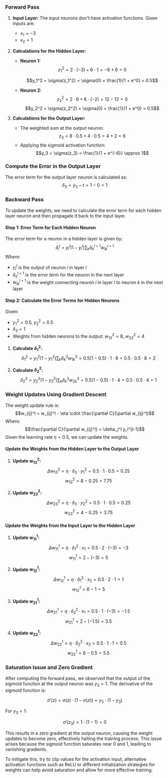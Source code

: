 ### Forward Pass

1. **Input Layer:** The input neurons don't have activation functions. Given inputs are:
   - $x_1 = -3$
   - $x_2 = 1$

2. **Calculations for the Hidden Layer:**
   - **Neuron 1:**
     $$z_1^2 = 2 \cdot (-3) + 6 \cdot 1 = -6 + 6 = 0$$
     
     $$y_1^2 = \sigma(z_1^2) = \sigma(0) = \frac{1}{1 + e^0} = 0.5$$
   - **Neuron 2:**
     $$z_2^2 = 2 \cdot 6 + 6 \cdot (-2) = 12 - 12 = 0$$
     $$y_2^2 = \sigma(z_2^2) = \sigma(0) = \frac{1}{1 + e^0} = 0.5$$

3. **Calculations for the Output Layer:**
   - The weighted sum at the output neuron:
     $$z_3 = 8 \cdot 0.5 + 4 \cdot 0.5 = 4 + 2 = 6$$
   - Applying the sigmoid activation function:
     $$y_3 = \sigma(z_3) = \frac{1}{1 + e^{-6}} \approx 1$$

### Compute the Error in the Output Layer

The error term for the output layer neuron is calculated as:
$$\delta_3 = y_3 - t = 1 - 0 = 1$$

### Backward Pass

To update the weights, we need to calculate the error term for each hidden layer neuron and then propagate it back to the input layer.

#### Step 1: Error Term for Each Hidden Neuron

The error term for a neuron in a hidden layer is given by:
$$\delta_i^l = y_i^l (1 - y_i^l) \sum_k \delta_k^{l+1} w_{ik}^{l+1}$$
Where:
- $y_i^l$ is the output of neuron $i$ in layer $l$
- $\delta_k^{l+1}$ is the error term for the neuron in the next layer
- $w_{ik}^{l+1}$ is the weight connecting neuron $i$ in layer $l$ to neuron $k$ in the next layer

#### Step 2: Calculate the Error Terms for Hidden Neurons

Given:
- $y_1^2 = 0.5$, $y_2^2 = 0.5$
- $\delta_3 = 1$
- Weights from hidden neurons to the output: $w_{13}^2 = 8$, $w_{23}^2 = 4$

1. **Calculate $\delta_1^2$:**
   $$\delta_1^2 = y_1^2 (1 - y_1^2) \sum_k \delta_k^3 w_{1k}^3 = 0.5 (1 - 0.5) \cdot 1 \cdot 8 = 0.5 \cdot 0.5 \cdot 8 = 2$$

2. **Calculate $\delta_2^2$:**
   $$\delta_2^2 = y_2^2 (1 - y_2^2) \sum_k \delta_k^3 w_{2k}^3 = 0.5 (1 - 0.5) \cdot 1 \cdot 4 = 0.5 \cdot 0.5 \cdot 4 = 1$$

### Weight Updates Using Gradient Descent

The weight update rule is:
$$w_{ij}^l = w_{ij}^l - \eta \cdot \frac{\partial C}{\partial w_{ij}^l}$$
Where:
$$\frac{\partial C}{\partial w_{ij}^l} = \delta_j^l y_i^{l-1}$$
Given the learning rate $\eta = 0.5$, we can update the weights.

#### Update the Weights from the Hidden Layer to the Output Layer

1. **Update $w_{13}^2$:**
   $$\Delta w_{13}^2 = \eta \cdot \delta_3 \cdot y_1^2 = 0.5 \cdot 1 \cdot 0.5 = 0.25$$
   $$w_{13}^2 = 8 - 0.25 = 7.75$$

2. **Update $w_{23}^2$:**
   $$\Delta w_{23}^2 = \eta \cdot \delta_3 \cdot y_2^2 = 0.5 \cdot 1 \cdot 0.5 = 0.25$$
   $$w_{23}^2 = 4 - 0.25 = 3.75$$

#### Update the Weights from the Input Layer to the Hidden Layer

1. **Update $w_{11}^1$:**
   $$\Delta w_{11}^1 = \eta \cdot \delta_1^2 \cdot x_1 = 0.5 \cdot 2 \cdot (-3) = -3$$
   $$w_{11}^1 = 2 - (-3) = 5$$

2. **Update $w_{12}^1$:**
   $$\Delta w_{12}^1 = \eta \cdot \delta_1^2 \cdot x_2 = 0.5 \cdot 2 \cdot 1 = 1$$
   $$w_{12}^1 = 6 - 1 = 5$$

3. **Update $w_{21}^1$:**
   $$\Delta w_{21}^1 = \eta \cdot \delta_2^2 \cdot x_1 = 0.5 \cdot 1 \cdot (-3) = -1.5$$
   $$w_{21}^1 = 2 - (-1.5) = 3.5$$

4. **Update $w_{22}^1$:**
   $$\Delta w_{22}^1 = \eta \cdot \delta_2^2 \cdot x_2 = 0.5 \cdot 1 \cdot 1 = 0.5$$
   $$w_{22}^1 = 6 - 0.5 = 5.5$$

### Saturation Issue and Zero Gradient

After computing the forward pass, we observed that the output of the sigmoid function at the output neuron was $y_3 = 1$. The derivative of the sigmoid function is:

$$\sigma'(z) = \sigma(z) \cdot (1 - \sigma(z)) = y_3 \cdot (1 - y_3)$$

For $y_3 = 1$:

$$\sigma'(z_3) = 1 \cdot (1 - 1) = 0$$

This results in a zero gradient at the output neuron, causing the weight updates to become zero, effectively halting the training process. This issue arises because the sigmoid function saturates near 0 and 1, leading to vanishing gradients.

To mitigate this, try to clip values for the activation input, alternative activation functions such as ReLU or different initialization strategies for weights can help avoid saturation and allow for more effective training.
